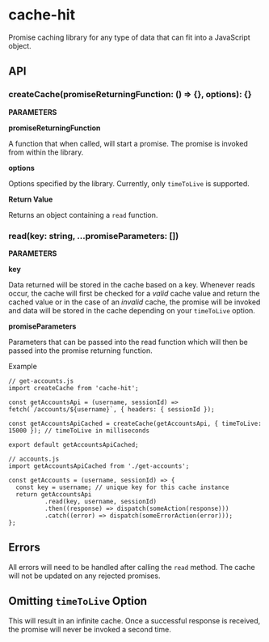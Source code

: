 # cache-hit

Promise caching library for any type of data that can fit into a JavaScript object.

## API

### createCache(promiseReturningFunction: () => {}, options): {}

**PARAMETERS**

**promiseReturningFunction**

A function that when called, will start a promise. The promise is invoked from within the library.

**options**

Options specified by the library. Currently, only `timeToLive` is supported.

**Return Value**

Returns an object containing a `read` function.

### read(key: string, ...promiseParameters: [])

**PARAMETERS**

**key**

Data returned will be stored in the cache based on a key. Whenever reads occur, the cache will first be checked for a _valid_ cache value and return the cached value or in the case of an _invalid_ cache, the promise will be invoked and data will be stored in the cache depending on your `timeToLive` option.

**promiseParameters**

Parameters that can be passed into the read function which will then be passed into the promise returning function.

Example
```
// get-accounts.js
import createCache from 'cache-hit';

const getAccountsApi = (username, sessionId) => fetch(`/accounts/${username}`, { headers: { sessionId });

const getAccountsApiCached = createCache(getAccountsApi, { timeToLive: 15000 }); // timeToLive in milliseconds

export default getAccountsApiCached;
```

```
// accounts.js
import getAccountsApiCached from './get-accounts';

const getAccounts = (username, sessionId) => {
  const key = username; // unique key for this cache instance
  return getAccountsApi
          .read(key, username, sessionId)
          .then((response) => dispatch(someAction(response)))
          .catch((error) => dispatch(someErrorAction(error)));
};
```

## Errors
All errors will need to be handled after calling the `read` method. The cache will not be updated on any rejected promises.

## Omitting `timeToLive` Option
This will result in an infinite cache. Once a successful response is received, the promise will never be invoked a second time.


